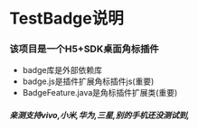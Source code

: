 # TestBadge说明
### 该项目是一个H5+SDK桌面角标插件
* badge库是外部依赖库
* badge.js是插件扩展角标插件js(重要)
* BadgeFeature.java是角标插件扩展类(重要)

##### 亲测支持vivo,小米,华为,三星,别的手机还没测试到,
